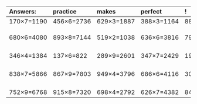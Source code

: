 | Answers: | practice | makes | perfect | ! |
| :--- | :--- | :--- | :--- | :--- |
| 170×7=1190 | 456×6=2736 | 629×3=1887 | 388×3=1164 | 880×6=5280 | 
|   |   |   |   |   | 
|   |   |   |   |   | 
|   |   |   |   |   | 
| 680×6=4080 | 893×8=7144 | 519×2=1038 | 636×6=3816 | 794×2=1588 | 
|   |   |   |   |   | 
|   |   |   |   |   | 
|   |   |   |   |   | 
|   |   |   |   |   | 
| 346×4=1384 | 137×6=822 | 289×9=2601 | 347×7=2429 | 190×7=1330 | 
|   |   |   |   |   | 
|   |   |   |   |   | 
|   |   |   |   |   | 
|   |   |   |   |   | 
| 838×7=5866 | 867×9=7803 | 949×4=3796 | 686×6=4116 | 306×5=1530 | 
|   |   |   |   |   | 
|   |   |   |   |   | 
|   |   |   |   |   | 
|   |   |   |   |   | 
| 752×9=6768 | 915×8=7320 | 698×4=2792 | 626×7=4382 | 848×9=7632 | 
